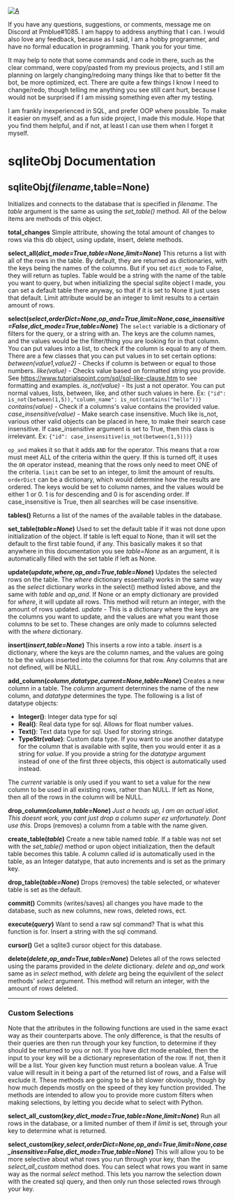 
[![A](https://auxilus.ml/resources/auxilus_thin)](https://auxilus.ml)

If you have any questions, suggestions, or comments, message me on Discord at Pmblue#1085. I am happy to address anything that I can. I would also love any feedback, because as I said, I am a hobby programmer, and have no formal education in programming. Thank you for your time.

It may help to note that some commands and code in there, such as the clear command, were copy/pasted from my previous projects, and I still am planning on largely changing/redoing many things like that to better fit the bot, be more optimized, ect. There are quite a few things I know I need to change/redo, though telling me anything you see still cant hurt, because I would not be surprised if I am missing something even after my testing. 



I am frankly inexperienced in SQL, and prefer OOP where possible. To make it easier on myself, and as a fun side project, I made this module. Hope that you find them helpful, and if not, at least I can use them when I forget it myself.
# __**sqliteObj Documentation**__
## sqliteObj(*filename*,table=None)
Initializes and connects to the database that is specified in *filename*. The *table* argument is the same as using the *set_table()* method. All of the below items are methods of this object.

  **total_changes**
  Simple attribute, showing the total amount of changes to rows via this db object, using update, insert, delete methods.

**select_all(*dict_mode=True*,*table=None*,*limit=None*)**
This returns a list with all of the rows in the table. By default, they are returned as dictionaries, with the keys being the names of the columns. But if you set `dict_mode` to False, they will return as tuples. Table would be a string with the name of the table you want to query, but when initializing the special sqlite object I made, you can set a default table there anyway, so that if it is set to None it just uses that default. Limit attribute would be an integer to limit results to a certain amount of rows.

**select(*select*,*orderDict=None*,*op_and=True*,*limit=None*,*case_insensitive=False*,*dict_mode=True*,*table=None*)**
The `select` variable is a dictionary of filters for the query, or a string with an. The keys are the column names, and the values would be the filter/thing you are looking for in that column. You can put values into a list, to check if the column is equal to any of them. There are a few classes that you can put values in to set certain options:
*between(value1,value2)* - Checks if column is between or equal to those numbers.
*like(value)* - Checks value based on formatted string you provide. See https://www.tutorialspoint.com/sql/sql-like-clause.htm to see formatting and examples.
*is_not(value)* - Its just a not operator. You can put normal values, lists, between, like, and other such values in here. Ex: `{"id": is_not(between(1,5)),"column_name": is_not(contains("hello"))}`
*contains(value)* - Check if a columns's value contains the provided value.
*case_insensitive(value)* - Make search case insensitive. Much like is_not, various other valid objects can be placed in here, to make their search case insensitive. If case_insensitive argument is set to True, then this class is irrelevant. Ex: `{"id": case_insensitive(is_not(between(1,5)))}`

 `op_and` makes it so that it adds `AND` for the operator. This means that a row must meet ALL of the criteria within the query. If this is turned off, it uses the `OR` operator instead, meaning that the rows only need to meet ONE of the criteria. `limit` can be set to an integer, to limit the amount of results. `orderDict` can be a dictionary, which would determine how the results are ordered. The keys would be set to column names, and the values would be either 1 or 0. 1 is for descending and 0 is for ascending order. If case_insensitive is True, then all searches will be case insensitive. 

**tables()**
Returns a list of the names of the available tables in the database.

**set_table(*table=None*)**
Used to set the default table if it was not done upon initialization of the object. If table is left equal to None, than it will set the default to the first table found, if any. This basically makes it so that anywhere in this documentation you see *table=None* as an argument, it is automatically filled with the set table if left as None.

**update(*update*,*where*,*op_and=True*,*table=None*)**
Updates the selected rows on the table. The *where* dictionary essentially works in the same way as the *select* dictionary works in the select() method listed above, and the same with *table* and *op_and*. If None or an empty dictionary are provided for *where*, it will update all rows. This method will return an integer, with the amount of rows updated.
*update* - This is a dictionary where the keys are the columns you want to update, and the values are what you want those columns to be set to. These changes are only made to columns selected with the *where* dictionary.

**insert(*insert*,*table=None*)**
This inserts a row into a table. *insert* is a dictionary, where the keys are the column names, and the values are going to be the values inserted into the columns for that row. Any columns that are not defined, will be NULL.

**add_column(*column*,*datatype*,*current=None*,*table=None*)**
Creates a new column in a table. The *column* argument determines the name of the new column, and *datatype* determines the type. The following is a list of datatype objects:
- **Integer()**: Integer data type for sql
- **Real()**: Real data type for sql. Allows for float number values.
- **Text()**: Text data type for sql. Used for storing strings.
- **TypeStr(*value*)**: Custom data type. If you want to use another datatype for the column that is available with sqlite, then you would enter it as a string for *value*. If you provide a string for the *datatype* argument instead of one of the first three objects, this object is automatically used instead.

The *current* variable is only used if you want to set a value for the new column to be used in all existing rows, rather than NULL. If left as None, then all of the rows in the column will be NULL.

**drop_column(*column*,*table=None*)**
*Just a heads up, I am an actual idiot. This doesnt work, you cant just drop a column super ez unfortunately. Dont use this.*
Drops (removes) a column from a table with the name given.

**create_table(*table*)**
Create a new table named *table*. If a table was not set with the *set_table()* method or upon object initialization, then the default table becomes this table. A column called *id* is automatically used in the table, as an Integer datatype, that auto increments and is set as the primary key.

**drop_table(*table=None*)**
Drops (removes) the table selected, or whatever table is set as the default.

**commit()**
Commits (writes/saves) all changes you have made to the database, such as new columns, new rows, deleted rows, ect.

**execute(*query*)**
Want to send a raw sql command? That is what this function is for. Insert a string with the sql command.

**cursor()**
Get a sqlite3 cursor object for this database.

**delete(*delete*,*op_and=True*,*table=None*)**
Deletes all of the rows selected using the params provided in the *delete* dictionary. *delete* and *op_and* work same as in *select* method, with *delete* arg being the equivilent of the *select* methods' *select* argument. This method will return an integer, with the amount of rows deleted. 

***
### Custom Selections

Note that the attributes in the following functions are used in the same exact way as their counterparts above. The only difference, is that the results of their queries are then run through your key function, to determine if they should be returned to you or not. If you have dict mode enabled, then the input to your key will be a dictionary representation of the row. If not, then it will be a list. Your given key function must return a boolean value. A True value will result in it being a part of the returned list of rows, and a False will exclude it. These methods are going to be a bit slower obviously, though by how much depends mostly on the speed of they key function provided. The methods are intended to allow you to provide more custom filters when making selections, by letting you decide what to select with Python.

**select_all_custom(*key*,*dict_mode=True*,*table=None*,*limit=None*)**
Run all rows in the database, or a limited number of them if *limit* is set, through your key to determine what is returned.

**select_custom(*key*,*select*,*orderDict=None*,*op_and=True*,*limit=None*,*case_insensitive=False*,*dict_mode=True*,*table=None*)**
This will allow you to be more selective about what rows you run through your key, than the *select_all_custom* method does. You can select what rows you want in same way as the normal *select* method. This lets you narrow the selection down with the created sql query, and then only run those selected rows through your key.
